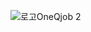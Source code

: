 ![로고OneQjob 2](https://github.com/donghee9/pictureForJob/assets/129722492/736cdd15-55e5-4345-aa54-734f57eb4e32)
